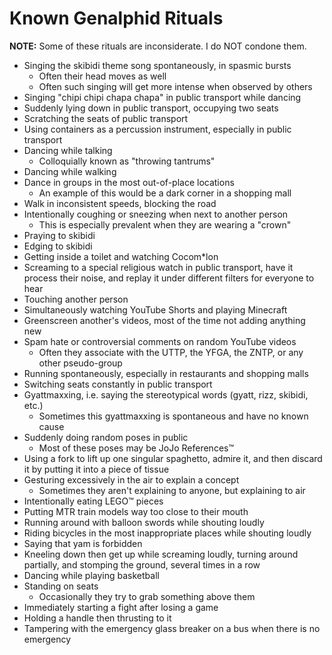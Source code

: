 # Known Genalphid Rituals

**NOTE:** Some of these rituals are inconsiderate. I do NOT condone them.

* Singing the skibidi theme song spontaneously, in spasmic bursts
  * Often their head moves as well
  * Often such singing will get more intense when observed by others
* Singing "chipi chipi chapa chapa" in public transport while dancing
* Suddenly lying down in public transport, occupying two seats
* Scratching the seats of public transport
* Using containers as a percussion instrument, especially in public transport
* Dancing while talking
  * Colloquially known as "throwing tantrums"
* Dancing while walking
* Dance in groups in the most out-of-place locations
  * An example of this would be a dark corner in a shopping mall
* Walk in inconsistent speeds, blocking the road
* Intentionally coughing or sneezing when next to another person
  * This is especially prevalent when they are wearing a "crown"
* Praying to skibidi
* Edging to skibidi
* Getting inside a toilet and watching Cocom\*lon
* Screaming to a special religious watch in public transport, have it process their noise, and replay it under different filters for everyone to hear
* Touching another person
* Simultaneously watching YouTube Shorts and playing Minecraft
* Greenscreen another's videos, most of the time not adding anything new
* Spam hate or controversial comments on random YouTube videos
  * Often they associate with the UTTP, the YFGA, the ZNTP, or any other pseudo-group
* Running spontaneously, especially in restaurants and shopping malls
* Switching seats constantly in public transport
* Gyattmaxxing, i.e. saying the stereotypical words (gyatt, rizz, skibidi, etc.)
  * Sometimes this gyattmaxxing is spontaneous and have no known cause
* Suddenly doing random poses in public
  * Most of these poses may be JoJo References™
* Using a fork to lift up one singular spaghetto, admire it, and then discard it by putting it into a piece of tissue
* Gesturing excessively in the air to explain a concept
  * Sometimes they aren't explaining to anyone, but explaining to air
* Intentionally eating LEGO™ pieces
* Putting MTR train models way too close to their mouth
* Running around with balloon swords while shouting loudly
* Riding bicycles in the most inappropriate places while shouting loudly
* Saying that yam is forbidden
* Kneeling down then get up while screaming loudly, turning around partially, and stomping the ground, several times in a row
* Dancing while playing basketball
* Standing on seats
  * Occasionally they try to grab something above them
* Immediately starting a fight after losing a game
* Holding a handle then thrusting to it
* Tampering with the emergency glass breaker on a bus when there is no emergency
